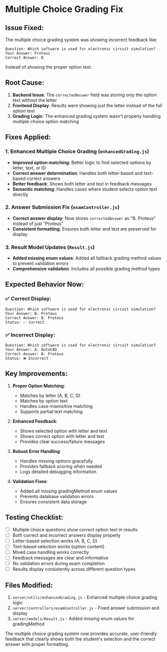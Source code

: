 # Multiple Choice Grading Fix

## Issue Fixed:
The multiple choice grading system was showing incorrect feedback like:
```
Question: Which software is used for electronic circuit simulation?
Your Answer: Proteus
Correct Answer: B
```

Instead of showing the proper option text.

## Root Cause:
1. **Backend Issue**: The `correctedAnswer` field was storing only the option text without the letter
2. **Frontend Display**: Results were showing just the letter instead of the full option text
3. **Grading Logic**: The enhanced grading system wasn't properly handling multiple choice option matching

## Fixes Applied:

### 1. Enhanced Multiple Choice Grading (`enhancedGrading.js`)
- **Improved option matching**: Better logic to find selected options by letter, text, or ID
- **Correct answer determination**: Handles both letter-based and text-based correct answers
- **Better feedback**: Shows both letter and text in feedback messages
- **Semantic matching**: Handles cases where student selects option text directly

### 2. Answer Submission Fix (`examController.js`)
- **Correct answer display**: Now stores `correctedAnswer` as "B. Proteus" instead of just "Proteus"
- **Consistent formatting**: Ensures both letter and text are preserved for display

### 3. Result Model Updates (`Result.js`)
- **Added missing enum values**: Added all fallback grading method values to prevent validation errors
- **Comprehensive validation**: Includes all possible grading method types

## Expected Behavior Now:

### ✅ Correct Display:
```
Question: Which software is used for electronic circuit simulation?
Your Answer: B. Proteus
Correct Answer: B. Proteus
Status: ✅ Correct
```

### ✅ Incorrect Display:
```
Question: Which software is used for electronic circuit simulation?
Your Answer: A. AutoCAD
Correct Answer: B. Proteus
Status: ❌ Incorrect
```

## Key Improvements:

1. **Proper Option Matching**:
   - Matches by letter (A, B, C, D)
   - Matches by option text
   - Handles case-insensitive matching
   - Supports partial text matching

2. **Enhanced Feedback**:
   - Shows selected option with letter and text
   - Shows correct option with letter and text
   - Provides clear success/failure messages

3. **Robust Error Handling**:
   - Handles missing options gracefully
   - Provides fallback scoring when needed
   - Logs detailed debugging information

4. **Validation Fixes**:
   - Added all missing gradingMethod enum values
   - Prevents database validation errors
   - Ensures consistent data storage

## Testing Checklist:

- [ ] Multiple choice questions show correct option text in results
- [ ] Both correct and incorrect answers display properly
- [ ] Letter-based selection works (A, B, C, D)
- [ ] Text-based selection works (option content)
- [ ] Mixed case handling works correctly
- [ ] Feedback messages are clear and informative
- [ ] No validation errors during exam completion
- [ ] Results display consistently across different question types

## Files Modified:

1. `server/utils/enhancedGrading.js` - Enhanced multiple choice grading logic
2. `server/controllers/examController.js` - Fixed answer submission and display
3. `server/models/Result.js` - Added missing enum values for gradingMethod

The multiple choice grading system now provides accurate, user-friendly feedback that clearly shows both the student's selection and the correct answer with proper formatting.
